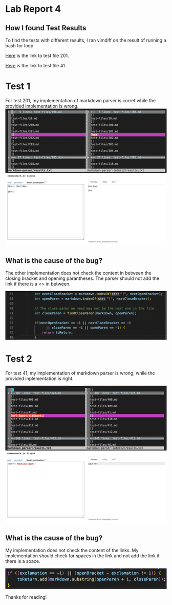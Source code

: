 # Lab Report 4

## How I found Test Results

To find the tests with different results, I ran vimdiff on the result of running a bash for loop

[Here](https://github.com/ShinyiOuyang/markdown-parser/blob/main/test-files/201.md) is the link to test file 201.

[Here](https://github.com/ShinyiOuyang/markdown-parser/blob/main/test-files/41.md) is the link to test file 41.



# Test 1

For test 201, my implementation of markdown parser is corret while the provided implementation is wrong.
![difference1](lab5/vimDiff201.png)
![actual1](lab5/actual201.png)

## What is the cause of the bug?

The other implementation does not check the content in between the closing bracket and opening parantheses. The parser should not add the link if there is a <> in between.

![bug201](lab5/bug201OtherImplementation.png)

# Test 2

For test 41, my implementation of markdown parser is wrong, while the provided inplementation is right.

![difference2](lab5/vimDiff41.png)
![actual2](lab5/actual41.png)

## What is the cause of the bug?

My implementation does not check the content of the links. My implementation should check for spaces in the link and not add the link if there is a space.

![bug41](lab5/bug41MyImplementation.png)


Thanks for reading!
